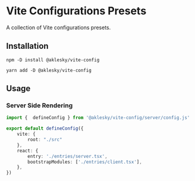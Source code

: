 # Vite Configurations Presets

A collection of Vite configurations presets.

## Installation

```shell
npm -D install @aklesky/vite-config
```

```shell
yarn add -D @aklesky/vite-config
```

## Usage

### Server Side Rendering

```typescript
import {  defineConfig } from '@aklesky/vite-config/server/config.js'

export default defineConfig({
    vite: {
        root: "./src"
    },
    react: {
        entry: './entries/server.tsx',
        bootstrapModules: ['./entries/client.tsx'],
    },
})

```
